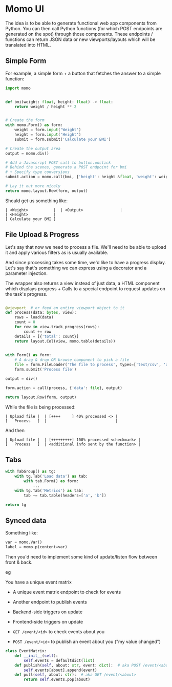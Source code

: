 # Momo UI

The idea is to be able to generate functional web app components from Python. You can then call Python functions (for which POST endpoints are generated on the spot) through those components. These endpoints / functions can return JSON data or new viewports/layouts which will be translated into HTML.

## Simple Form

For example, a simple form + a button that fetches the answer to a simple function:

```py
import momo


def bmi(weight: float, height: float) -> float:
    return weight / height ** 2


# Create the form
with momo.Form() as form:
    weight = form.input('Weight')
    height = form.input('Height')
    submit = form.submit('Calculate your BMI')

# Create the output area
output = momo.div()

# Add a Javascript POST call to button.onclick
# Behind the scenes, generate a POST endpoint for bmi
# + Specify type conversions
submit.action = momo.call(bmi, {'height': height &float, 'weight': weight &float}, output)

# Lay it out more nicely
return momo.layout.Row(form, output)
```
Should get us something like:

```
| <Weight>           |  | <Output>                |
| <Height>           |
[ Calculate your BMI ]
```

## File Upload & Progress

Let's say that now we need to process a file. We'll need to be able to upload it and apply various filters as is usually available.

And since processing takes some time, we'd like to have a progress display. Let's say that's something we can express using a decorator and a parameter injection.

The wrapper also returns a view instead of just data, a HTML component which displays progress + Calls to a special endpoint to request updates on the task's progress.

```py

@viewport  # or feed an entire viewport object to it
def process(data: bytes, view):
    rows = load(data)
    count = 0
    for row in view.track_progress(rows):
        count += row
    details = [{'total': count}]
    return layout.Col(view, momo.table(details))
        

with Form() as form:
    # A drag & drop OR browse component to pick a file
    file = form.FileLoader('The file to process', types=['text/csv', 'xlsx', ...])
    form.submit('Process file')

output = div()

form.action = call(process, {'data': file}, output)

return layout.Row(form, output)
```
While the file is being processed:
```
| Upload file |  | [++++     ] 40% processed <> |
[   Process   ]  |                              |
```
And then

```
| Upload file |  | [+++++++++] 100% processed <checkmark> |
[   Process   ]  | <additional info sent by the function> |
```

## Tabs

```py
with TabGroup() as tg:
    with tg.Tab('Load data') as tab:
        with tab.Form() as form:
            ...
    with tg.Tab('Metrics') as tab:
        tab += tab.table(headers=['a', 'b'])

return tg
```

## Synced data

Something like:

```py
var = momo.Var()
label = momo.p(content=var)
```

Then you'd need to implement some kind of update/listen flow between front & back.

eg

You have a unique event matrix

* A unique event matrix endpoint to check for events
* Another endpoint to publish events
* Backend-side triggers on update
* Frontend-side triggers on update

* `GET /event/<id>` to check events about you
* `POST /event/<id>` to publish an event about you ("my value changed")

```py
class EventMatrix:
    def __init__(self):
        self.events = defaultdict(list)
    def publish(self, about: str, event: dict):  # aka POST /event/<about>
        self.events[about].append(event)
    def pull(self, about: str):  # aka GET /event/<about>
        return self.events.pop(about)
```